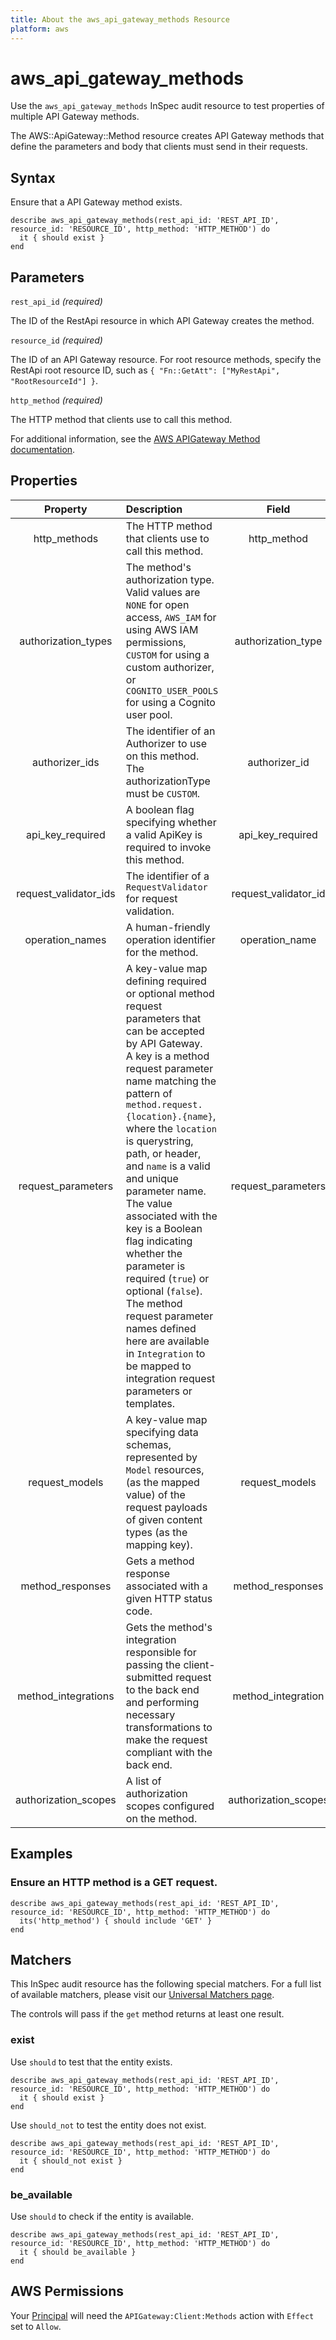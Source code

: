 ```yaml
---
title: About the aws_api_gateway_methods Resource
platform: aws
---
```


# aws_api_gateway_methods

Use the `aws_api_gateway_methods` InSpec audit resource to test properties of multiple API Gateway methods.

The AWS::ApiGateway::Method resource creates API Gateway methods that define the parameters and body that clients must send in their requests.

## Syntax

Ensure that a API Gateway method exists.

    describe aws_api_gateway_methods(rest_api_id: 'REST_API_ID', resource_id: 'RESOURCE_ID', http_method: 'HTTP_METHOD') do
      it { should exist }
    end

## Parameters

`rest_api_id` _(required)_

The ID of the RestApi resource in which API Gateway creates the method.

`resource_id` _(required)_

The ID of an API Gateway resource. For root resource methods, specify the RestApi root resource ID, such as `{ "Fn::GetAtt": ["MyRestApi", "RootResourceId"] }`.

`http_method` _(required)_

The HTTP method that clients use to call this method.

For additional information, see the [AWS APIGateway Method documentation](https://docs.aws.amazon.com/AWSCloudFormation/latest/UserGuide/aws-resource-apigateway-method.html).

## Properties

| Property  | Description | Field |
| :---: | :--- | :---: |
| http_methods | The HTTP method that clients use to call this method. | http_method |
| authorization_types | The method's authorization type. Valid values are `NONE` for open access, `AWS_IAM` for using AWS IAM permissions, `CUSTOM` for using a custom authorizer, or `COGNITO_USER_POOLS` for using a Cognito user pool. | authorization_type |
| authorizer_ids | The identifier of an Authorizer to use on this method. The authorizationType must be `CUSTOM`. | authorizer_id |
| api_key_required | A boolean flag specifying whether a valid ApiKey is required to invoke this method. | api_key_required |
| request_validator_ids | The identifier of a `RequestValidator` for request validation. | request_validator_id |
| operation_names | A human-friendly operation identifier for the method. | operation_name |
| request_parameters | A key-value map defining required or optional method request parameters that can be accepted by API Gateway. <br>A key is a method request parameter name matching the pattern of `method.request.{location}.{name}`, where the `location` is querystring, path, or header, and `name` is a valid and unique parameter name. <br>The value associated with the key is a Boolean flag indicating whether the parameter is required (`true`) or optional (`false`). <br>The method request parameter names defined here are available in `Integration` to be mapped to integration request parameters or templates. | request_parameters |
| request_models | A key-value map specifying data schemas, represented by `Model` resources, (as the mapped value) of the request payloads of given content types (as the mapping key). | request_models |
| method_responses | Gets a method response associated with a given HTTP status code. | method_responses |
| method_integrations | Gets the method's integration responsible for passing the client-submitted request to the back end and performing necessary transformations to make the request compliant with the back end. | method_integration |
| authorization_scopes | A list of authorization scopes configured on the method. | authorization_scopes |

## Examples

### Ensure an HTTP method is a GET request.

    describe aws_api_gateway_methods(rest_api_id: 'REST_API_ID', resource_id: 'RESOURCE_ID', http_method: 'HTTP_METHOD') do
      its('http_method') { should include 'GET' }
    end

## Matchers

This InSpec audit resource has the following special matchers. For a full list of available matchers, please visit our [Universal Matchers page](https://www.inspec.io/docs/reference/matchers/).

The controls will pass if the `get` method returns at least one result.

### exist

Use `should` to test that the entity exists.

    describe aws_api_gateway_methods(rest_api_id: 'REST_API_ID', resource_id: 'RESOURCE_ID', http_method: 'HTTP_METHOD') do
      it { should exist }
    end

Use `should_not` to test the entity does not exist.

    describe aws_api_gateway_methods(rest_api_id: 'REST_API_ID', resource_id: 'RESOURCE_ID', http_method: 'HTTP_METHOD') do
      it { should_not exist }
    end

### be_available

Use `should` to check if the entity is available.

    describe aws_api_gateway_methods(rest_api_id: 'REST_API_ID', resource_id: 'RESOURCE_ID', http_method: 'HTTP_METHOD') do
      it { should be_available }
    end

## AWS Permissions

Your [Principal](https://docs.aws.amazon.com/IAM/latest/UserGuide/intro-structure.html#intro-structure-principal) will need the `APIGateway:Client:Methods` action with `Effect` set to `Allow`.
